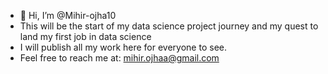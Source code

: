 - 👋 Hi, I’m @Mihir-ojha10
- This will be the start of my data science project journey and my quest to land my first job in data science
- I will publish all my work here for everyone to see.
- Feel free to reach me at: mihir.ojhaa@gmail.com

<!---
Mihir-ojha10/Mihir-ojha10 is a ✨ special ✨ repository because its `README.md` (this file) appears on your GitHub profile.
You can click the Preview link to take a look at your changes.
--->
